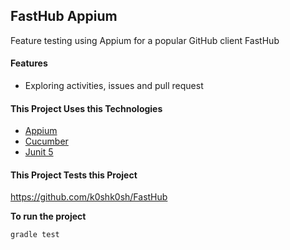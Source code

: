 FastHub Appium
---------------------------------------

Feature testing using Appium for a popular GitHub client FastHub

#### Features

* Exploring activities, issues and pull request

#### This Project Uses this Technologies

* [Appium](http://appium.io/)
* [Cucumber](https://cucumber.io/)
* [Junit 5](https://junit.org/junit5/)


#### This Project Tests this Project

https://github.com/k0shk0sh/FastHub

**To run the project**

```bash
gradle test
```
